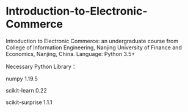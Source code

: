 # Introduction-to-Electronic-Commerce
Introduction to Electronic Commerce: an undergraduate course from College of Information Engineering, Nanjing University of Finance and Economics, Nanjing, China.
Language:
Python 3.5+

Necessary Python Library：

numpy 1.19.5

scikit-learn 0.22

scikit-surprise 1.1.1
